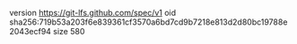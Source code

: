 version https://git-lfs.github.com/spec/v1
oid sha256:719b53a203f6e839361cf3570a6bd7cd9b7218e813d2d80bc19788e2043ecf94
size 580
